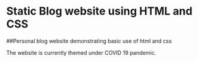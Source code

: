 # Static Blog website using HTML and CSS

##Personal blog website demonstrating basic use of html and css 

The website is currently themed under COVID 19 pandemic.
